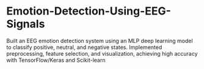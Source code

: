 # Emotion-Detection-Using-EEG-Signals
Built an EEG emotion detection system using an MLP deep learning model to classify positive, neutral, and negative states. Implemented preprocessing, feature selection, and visualization, achieving high accuracy with TensorFlow/Keras and Scikit-learn
